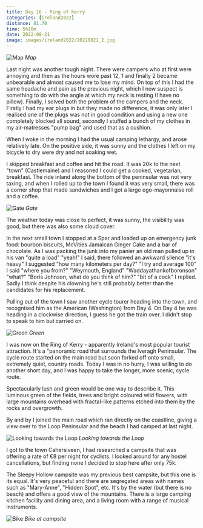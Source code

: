 ```yaml
--- 
title: Day 16 - Ring of Kerry
categories: [ireland2022]
distance: 81.70
time: 5h18m
date: 2022-08-21
image: images/ireland2022/20220821_2.jpg
---
```


![Map](/images/ireland2022/20220821_map.jpg) 
*Map*

Last night was another tough night. There were campers who at first were
annoying and then as the hours wore past 12, 1 and finally 2 became unbearable
and almost caused me to lose my mind. On top of this I had the same headache
and pain as the previous night, which I now suspect is something to do with
the angle at which my neck is resting (I have no pillow). Finally, I solved
both the problem of the campers and the neck. Firstly I had my ear plugs in
but they made no difference, it was only later I realised one of the plugs was
not in good condition and using a new one completely blocked all sound,
secondly I stuffed a bunch of my clothes in my air-matresses "pump bag" and
used that as a cushion.

When I woke in the morning I had the usual camping lethargy, and arose
relatively late. On the positive side, it was sunny and the clothes I left on
my bicycle to dry were dry and not soaking wet.

I skipped breakfast and coffee and hit the road. It was 20k to the next "town"
(Castlemaine) and I reasoned I could get a cooked, vegetarian, breakfast. The
ride inland along the bottom of the peninsular was not very taxing, and when I
rolled up to the town I found it was very small, there was a corner shop that
made sandwiches and I got a large ego-mayonnaise roll and a coffee.

![Gate](/images/ireland2022/20220821_1.jpg) 
*Gate*

The weather today was close to perfect, it was sunny, the visibility was good,
but there was also some cloud cover.

In the next small town I stopped at a Spar and loaded up on emergency junk
food: bourbon biscuits, McVities Jamaican Ginger Cake and a bar of chocolate.
As I was packing the junk into my panier an old man pulled up in his van "quite a
load" "yeah!" I said, there followed an awkward silence "it's heavy" I
suggested "how many kilometers per day?" "I try and average 100" I said "where
you from?" "Weymouth, England" "Waddayathankofboronson" "what?" "Boris
Johnson, what do you think of him?" "bit of a cock" I replied. Sadly I think
despite his clowning he's still probably better than the candidates for his
replacement.

Pulling out of the town I saw another cycle tourer heading into the town, and
recognised him as the American (Washington) from Day 4. On Day 4 he was
heading in a clockwise direction, I guess he got the train over. I didn't stop
to speak to him but carried on.

![Green](/images/ireland2022/20220821_2.jpg) 
*Green*

I was now on the Ring of Kerry - apparently Ireland's most popular tourist
attraction. It's a "panoramic road that surrounds the Iveragh Peninsular. The
cycle route started on the main road but soon forked off onto small, extremely
quiet, country roads. Today I was in no hurry, I was willing to do another
short day, and I was happy to take the longer, more scenic, cycle route.

Spectacularly lush and green would be one way to describe it. This luminous
green of the fields, trees and bright coloured wild flowers, with large
mountains overhead with fractal-like patterns etched into them by the rocks
and overgrowth.

By and by I joined the main road which ran directly on the coastline, giving a
view over to the Loop Peninsular and the beach I had camped at last night.

![Looking towards the Loop](/images/ireland2022/20220821_3.jpg) 
*Looking towards the Loop*

I got to the town Cahersiveen, I had researched a campsite that was offering a
rate of €8 per night for cyclists. I looked around for any hostel
cancellations, but finding none I decided to stop here after only 75k.

The Sleepy Hollow campsite was my previous best campsite, but this one is its
equal. It's very peaceful and there are segregated areas with names such as
"Mary-Anne", "Hidden Spot", etc. It's by the water (but there is no beach) and
offers a good view of the mountains. There is a large camping kitchen facility
and dining area, and a living room with a range of musical instruments.

![Bike](/images/ireland2022/20220821_4.jpg) 
*Bike at campsite*



